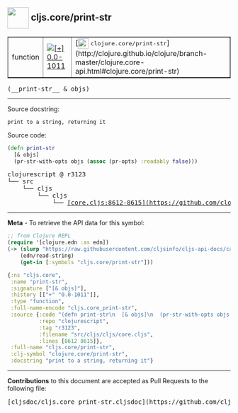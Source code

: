 ## <img width="48px" valign="middle" src="http://i.imgur.com/Hi20huC.png"> cljs.core/print-str

 <table border="1">
<tr>

<td>function</td>
<td><a href="https://github.com/cljsinfo/cljs-api-docs/tree/0.0-1011"><img valign="middle" alt="[+] 0.0-1011" src="https://img.shields.io/badge/+-0.0--1011-lightgrey.svg"></a> </td>
<td>
[<img height="24px" valign="middle" src="http://i.imgur.com/1GjPKvB.png"> <samp>clojure.core/print-str</samp>](http://clojure.github.io/clojure/branch-master/clojure.core-api.html#clojure.core/print-str)
</td>
</tr>
</table>

 <samp>
(__print-str__ & objs)<br>
</samp>

---




Source docstring:

```
print to a string, returning it
```

Source code:

```clj
(defn print-str
  [& objs]
  (pr-str-with-opts objs (assoc (pr-opts) :readably false)))
```

 <pre>
clojurescript @ r3123
└── src
    └── cljs
        └── cljs
            └── <ins>[core.cljs:8612-8615](https://github.com/clojure/clojurescript/blob/r3123/src/cljs/cljs/core.cljs#L8612-L8615)</ins>
</pre>


---

__Meta__ - To retrieve the API data for this symbol:

```clj
;; from Clojure REPL
(require '[clojure.edn :as edn])
(-> (slurp "https://raw.githubusercontent.com/cljsinfo/cljs-api-docs/catalog/cljs-api.edn")
    (edn/read-string)
    (get-in [:symbols "cljs.core/print-str"]))
```

```clj
{:ns "cljs.core",
 :name "print-str",
 :signature ["[& objs]"],
 :history [["+" "0.0-1011"]],
 :type "function",
 :full-name-encode "cljs.core_print-str",
 :source {:code "(defn print-str\n  [& objs]\n  (pr-str-with-opts objs (assoc (pr-opts) :readably false)))",
          :repo "clojurescript",
          :tag "r3123",
          :filename "src/cljs/cljs/core.cljs",
          :lines [8612 8615]},
 :full-name "cljs.core/print-str",
 :clj-symbol "clojure.core/print-str",
 :docstring "print to a string, returning it"}

```

---

__Contributions__ to this document are accepted as Pull Requests to the following file:

 <pre>
[cljsdoc/cljs.core_print-str.cljsdoc](https://github.com/cljsinfo/cljs-api-docs/blob/master/cljsdoc/cljs.core_print-str.cljsdoc)
</pre>

